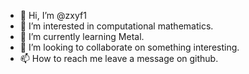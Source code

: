 - 👋 Hi, I’m @zxyf1
- 👀 I’m interested in computational mathematics.
- 🌱 I’m currently learning Metal.
- 💞️ I’m looking to collaborate on something interesting.
- 📫 How to reach me leave a message on github.

<!---
zxyf1/zxyf1 is a ✨ special ✨ repository because its `README.md` (this file) appears on your GitHub profile.
You can click the Preview link to take a look at your changes.
--->
